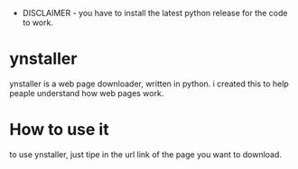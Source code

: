 - DISCLAIMER -
you have to install the latest python release
for the code to work.

# ynstaller
ynstaller is a web page downloader, written in python.
i created this to help peaple understand how web pages work.

# How to use it
to use ynstaller, just tipe in the url link of the page you want to download.
